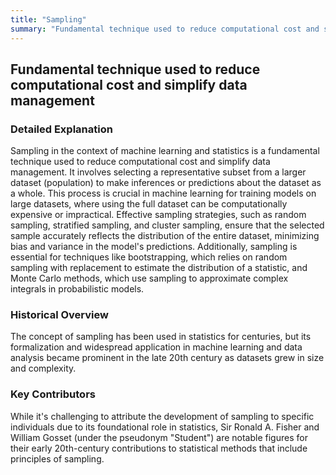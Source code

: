 ```yaml
---
title: "Sampling"
summary: "Fundamental technique used to reduce computational cost and simplify data management"
---
```


## Fundamental technique used to reduce computational cost and simplify data management

### Detailed Explanation

Sampling in the context of machine learning and statistics is a fundamental technique used to reduce computational cost and simplify data management. It involves selecting a representative subset from a larger dataset (population) to make inferences or predictions about the dataset as a whole. This process is crucial in machine learning for training models on large datasets, where using the full dataset can be computationally expensive or impractical. Effective sampling strategies, such as random sampling, stratified sampling, and cluster sampling, ensure that the selected sample accurately reflects the distribution of the entire dataset, minimizing bias and variance in the model's predictions. Additionally, sampling is essential for techniques like bootstrapping, which relies on random sampling with replacement to estimate the distribution of a statistic, and Monte Carlo methods, which use sampling to approximate complex integrals in probabilistic models.

### Historical Overview

The concept of sampling has been used in statistics for centuries, but its formalization and widespread application in machine learning and data analysis became prominent in the late 20th century as datasets grew in size and complexity.

### Key Contributors

While it's challenging to attribute the development of sampling to specific individuals due to its foundational role in statistics, Sir Ronald A. Fisher and William Gosset (under the pseudonym "Student") are notable figures for their early 20th-century contributions to statistical methods that include principles of sampling.

